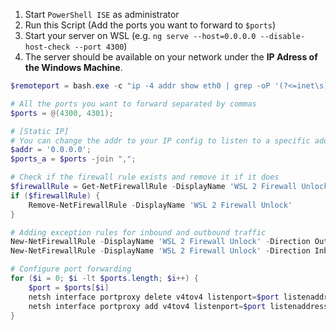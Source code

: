 1. Start `PowerShell ISE` as administrator
2. Run this Script (Add the ports you want to forward to `$ports`)
3. Start your server on WSL (e.g. `ng serve --host=0.0.0.0 --disable-host-check --port 4300`)
4. The server should be available on your network under the **IP Adress of the Windows Machine**.

```powershell
$remoteport = bash.exe -c "ip -4 addr show eth0 | grep -oP '(?<=inet\s)\d+(\.\d+){3}'"

# All the ports you want to forward separated by commas
$ports = @(4300, 4301);

# [Static IP]
# You can change the addr to your IP config to listen to a specific address
$addr = '0.0.0.0';
$ports_a = $ports -join ",";

# Check if the firewall rule exists and remove it if it does
$firewallRule = Get-NetFirewallRule -DisplayName 'WSL 2 Firewall Unlock' -ErrorAction SilentlyContinue
if ($firewallRule) {
    Remove-NetFirewallRule -DisplayName 'WSL 2 Firewall Unlock'
}

# Adding exception rules for inbound and outbound traffic
New-NetFirewallRule -DisplayName 'WSL 2 Firewall Unlock' -Direction Outbound -LocalPort $ports_a -Action Allow -Protocol TCP
New-NetFirewallRule -DisplayName 'WSL 2 Firewall Unlock' -Direction Inbound -LocalPort $ports_a -Action Allow -Protocol TCP

# Configure port forwarding
for ($i = 0; $i -lt $ports.length; $i++) {
    $port = $ports[$i]
    netsh interface portproxy delete v4tov4 listenport=$port listenaddress=$addr
    netsh interface portproxy add v4tov4 listenport=$port listenaddress=$addr connectport=$port connectaddress=$remoteport
}
```
